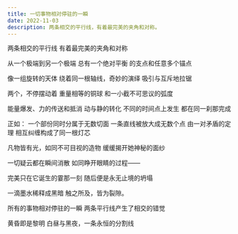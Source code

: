 ```yaml
---
title: 一切事物相对停驻的一瞬
date: 2022-11-03
description: 两条相交的平行线，有着最完美的夹角和对称。
---
```


两条相交的平行线
有着最完美的夹角和对称

从一个极端到另一个极端
总有一个绝对平衡
的支点和任意多个锚点

像一组旋转的天体
绕着同一根轴线，奇妙的演绎
吸引与互斥地拉锯

两个，不停摆动着
重量相等的铜球
和一小截不可思议的弧度

能量爆发、力的传送和抵消
动与静的转化
不同的时间点上发生
都在同一刹那完成

正如：
一个部份同时分属于无数切面
一条直线被放大成无数个点
由一对矛盾的定理
相互纠缠构成了同一根灯芯

凡物皆有光，如同不可目视的造物
缓缓揭开她神秘的面纱

一切疑云都在瞬间消散
如同睁开眼睛的过程——

完美只在它诞生的霎那一刻
随后便是永无止境的坍塌

一滴墨水稀释成黑暗
触之所及，皆为裂隙。

所有的事物相对停驻的一瞬
两条平行线产生了相交的错觉

黄昏即是黎明
白昼与黑夜，一条永恒的分割线
